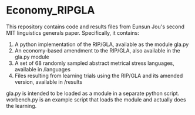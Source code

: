 # Economy_RIPGLA

This repository contains code and results files from Eunsun Jou's second MIT linguistics generals paper.
Specifically, it contains:

1. A python implementation of the RIP/GLA, available as the module gla.py
2. An economy-based amendment to the RIP/GLA, also available in the gla.py module
3. A set of 68 randomly sampled abstract metrical stress languages, available in /languages
4. Files resulting from learning trials using the RIP/GLA and its amended version, available in /results

gla.py is intended to be loaded as a module in a separate python script.
worbench.py is an example script that loads the module and actually does the learning.
